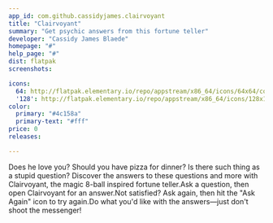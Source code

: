 ```yaml
---
app_id: com.github.cassidyjames.clairvoyant
title: "Clairvoyant"
summary: "Get psychic answers from this fortune teller"
developer: "Cassidy James Blaede"
homepage: "#"
help_page: "#"
dist: flatpak
screenshots:

icons:
  64: http://flatpak.elementary.io/repo/appstream/x86_64/icons/64x64/com.github.cassidyjames.clairvoyant.png
  '128': http://flatpak.elementary.io/repo/appstream/x86_64/icons/128x128/com.github.cassidyjames.clairvoyant.png
color:
  primary: "#4c158a"
  primary-text: "#fff"
price: 0
releases:

---
```


Does he love you? Should you have pizza for dinner? Is there such thing as a stupid question? Discover the answers to these questions and more with Clairvoyant, the magic 8-ball inspired fortune teller.Ask a question, then open Clairvoyant for an answer.Not satisfied? Ask again, then hit the "Ask Again" icon to try again.Do what you'd like with the answers—just don't shoot the messenger!
